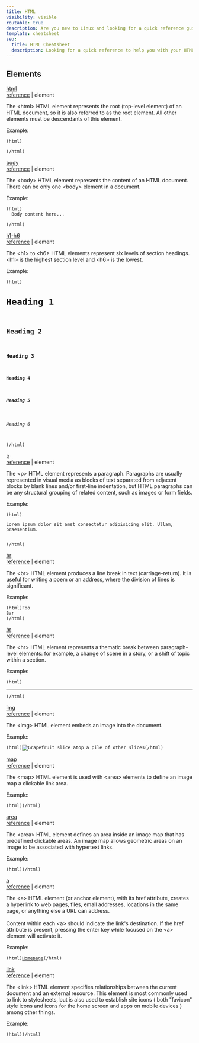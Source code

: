 ```yaml
---
title: HTML
visibility: visible
routable: true
description: Are you new to Linux and looking for a quick reference guide to commonly used commands? Our Linux commands cheatsheet has you covered, with clear and concise explanations for each command, as well as examples of how to use them. Whether you're a beginner or an experienced Linux user, this cheatsheet is a handy resource to keep on hand. Boost your productivity and save time with our easy-to-use Linux commands cheatsheet.
template: cheatsheet
seo:
  title: HTML Cheatsheet
  description: Looking for a quick reference to help you with your HTML? Check out our HTML Cheatsheet, a comprehensive guide that covers all the essential elements and tags of HTML, including examples and code snippets to help you learn and implement HTML quickly and easily.
---
```


<h2 class="text-center uppercase">Elements</h2>

<div class="card">
  <div class="card-header flex items-center">
    <div>
      <a href="#element-html" name="element-html" class="pointer hover:text-slate-900">html</a>
    </div>
    <div class="ml-auto opacity-50 text-sm">
      <a class="pointer hover:text-slate-900" href="https://developer.mozilla.org/en-US/docs/HTML/Element/html">reference</a> | 
      element
    </div>
  </div>
  <div class="card-content">
    <p class="mb-4 mt-2">
      The &lt;html&gt; HTML element represents the root (top-level element) of an HTML document, so it is also referred to as the root element. All other elements must be descendants of this element.
    </p>
    <p class="mb-2 font-bold">Example:</p>
<pre><code class="!mb-4">(html)<html>
</html>
(/html)
</code></pre>
  </div>
</div>

<div class="card">
  <div class="card-header flex items-center">
    <div>
      <a href="#element-body" name="element-body" class="pointer hover:text-slate-900">body</a>
    </div>
    <div class="ml-auto opacity-50 text-sm">
      <a class="pointer hover:text-slate-900" href="https://developer.mozilla.org/en-US/docs/Web/HTML/Element/body">reference</a> | 
      element
    </div>
  </div>
  <div class="card-content">
    <p class="mb-4 mt-2">
      The &lt;body&gt; HTML element represents the content of an HTML document. There can be only one &lt;body&gt; element in a document.
    </p>
    <p class="mb-2 font-bold">Example:</p>
<pre><code class="!mb-4">(html)<body>
  Body content here...
</body>
(/html) 
</code></pre>
  </div>
</div>

<div class="card">
  <div class="card-header flex items-center">
    <div>
      <a href="#element-h1-h6" name="element-h1-h6" class="pointer hover:text-slate-900">h1-h6</a>
    </div>
    <div class="ml-auto opacity-50 text-sm">
      <a class="pointer hover:text-slate-900" href="https://developer.mozilla.org/en-US/docs/Web/HTML/Element/Heading_Elements">reference</a> | 
      element
    </div>
  </div>
  <div class="card-content">
    <p class="mb-4 mt-2">
      The &lt;h1&gt; to &lt;h6&gt; HTML elements represent six levels of section headings. &lt;h1&gt; is the highest section level and &lt;h6&gt; is the lowest.
    </p>
    <p class="mb-2 font-bold">Example:</p>
<pre><code class="!mb-4">(html)<h1>Heading 1</h1>
<h2>Heading 2</h2>
<h3>Heading 3</h3>
<h4>Heading 4</h4>
<h5>Heading 5</h5>
<h6>Heading 6</h6>
(/html) 
</code></pre>
  </div>
</div>

<div class="card">
  <div class="card-header flex items-center">
    <div>
      <a href="#element-p" name="element-p" class="pointer hover:text-slate-900">p</a>
    </div>
    <div class="ml-auto opacity-50 text-sm">
      <a class="pointer hover:text-slate-900" href="https://developer.mozilla.org/en-US/docs/Web/HTML/Element/p">reference</a> | 
      element
    </div>
  </div>
  <div class="card-content">
    <p class="mb-4 mt-2">
      The &lt;p&gt; HTML element represents a paragraph. Paragraphs are usually represented in visual media as blocks of text separated from adjacent blocks by blank lines and/or first-line indentation, but HTML paragraphs can be any structural grouping of related content, such as images or form fields.
    </p>
    <p class="mb-2 font-bold">Example:</p>
<pre><code class="!mb-4">(html)<p>Lorem ipsum dolor sit amet consectetur adipisicing elit. Ullam, praesentium.</p>
(/html) 
</code></pre>
  </div>
</div>

<div class="card">
  <div class="card-header flex items-center">
    <div>
      <a href="#element-br" name="element-br" class="pointer hover:text-slate-900">br</a>
    </div>
    <div class="ml-auto opacity-50 text-sm">
      <a class="pointer hover:text-slate-900" href="https://developer.mozilla.org/en-US/docs/Web/HTML/Element/br">reference</a> | 
      element
    </div>
  </div>
  <div class="card-content">
    <p class="mb-4 mt-2">
      The &lt;br&gt; HTML element produces a line break in text (carriage-return). It is useful for writing a poem or an address, where the division of lines is significant.
    </p>
    <p class="mb-2 font-bold">Example:</p>
<pre><code class="!mb-4">(html)Foo<br>Bar
(/html) 
</code></pre>
  </div>
</div>

<div class="card">
  <div class="card-header flex items-center">
    <div>
      <a href="#element-hr" name="element-hr" class="pointer hover:text-slate-900">hr</a>
    </div>
    <div class="ml-auto opacity-50 text-sm">
      <a class="pointer hover:text-slate-900" href="https://developer.mozilla.org/en-US/docs/Web/HTML/Element/hr">reference</a> | 
      element
    </div>
  </div>
  <div class="card-content">
    <p class="mb-4 mt-2">
      The &lt;hr&gt; HTML element represents a thematic break between paragraph-level elements: for example, a change of scene in a story, or a shift of topic within a section.
    </p>
    <p class="mb-2 font-bold">Example:</p>
<pre><code class="!mb-4">(html)<hr>(/html)</code></pre>
  </div>
</div>

<div class="card">
  <div class="card-header flex items-center">
    <div>
      <a href="#element-img" name="element-img" class="pointer hover:text-slate-900">img</a>
    </div>
    <div class="ml-auto opacity-50 text-sm">
      <a class="pointer hover:text-slate-900" href="https://developer.mozilla.org/en-US/docs/Web/HTML/Element/img">reference</a> | 
      element
    </div>
  </div>
  <div class="card-content">
    <p class="mb-4 mt-2">
      The &lt;img&gt; HTML element embeds an image into the document.
    </p>
    <p class="mb-2 font-bold">Example:</p>
<pre><code class="!mb-4">(html)<img class="fit-picture"
  src="/media/cc0-images/grapefruit-slice-332-332.jpg"
  alt="Grapefruit slice atop a pile of other slices">(/html)</code></pre>
  </div>
</div>


<div class="card">
  <div class="card-header flex items-center">
    <div>
      <a href="#element-map" name="element-map" class="pointer hover:text-slate-900">map</a>
    </div>
    <div class="ml-auto opacity-50 text-sm">
      <a class="pointer hover:text-slate-900" href="https://developer.mozilla.org/en-US/docs/Web/HTML/Element/map">reference</a> | 
      element
    </div>
  </div>
  <div class="card-content">
    <p class="mb-4 mt-2">
      The &lt;map&gt; HTML element is used with &lt;area&gt; elements to define an image map a clickable link area.
    </p>
    <p class="mb-2 font-bold">Example:</p>
<pre><code class="!mb-4">(html)<map>(/html)</code></pre>
  </div>
</div>


<div class="card">
  <div class="card-header flex items-center">
    <div>
      <a href="#element-area" name="element-area" class="pointer hover:text-slate-900">area</a>
    </div>
    <div class="ml-auto opacity-50 text-sm">
      <a class="pointer hover:text-slate-900" href="https://developer.mozilla.org/en-US/docs/Web/HTML/Element/map">reference</a> | 
      element
    </div>
  </div>
  <div class="card-content">
    <p class="mb-4 mt-2">
      The &lt;area&gt; HTML element defines an area inside an image map that has predefined clickable areas. An image map allows geometric areas on an image to be associated with hypertext links.
    </p>
    <p class="mb-2 font-bold">Example:</p>
<pre><code class="!mb-4">(html)<area>(/html)</code></pre>
  </div>
</div>

<div class="card">
  <div class="card-header flex items-center">
    <div>
      <a href="#element-a" name="element-a" class="pointer hover:text-slate-900">a</a>
    </div>
    <div class="ml-auto opacity-50 text-sm">
      <a class="pointer hover:text-slate-900" href="https://developer.mozilla.org/en-US/docs/Web/HTML/Element/a">reference</a> | 
      element
    </div>
  </div>
  <div class="card-content">
    <p class="mb-4 mt-2">
      The &lt;a&gt; HTML element (or anchor element), with its href attribute, creates a hyperlink to web pages, files, email addresses, locations in the same page, or anything else a URL can address.<br><br>
      Content within each &lt;a&gt; should indicate the link's destination. If the href attribute is present, pressing the enter key while focused on the &lt;a&gt; element will activate it.
    </p>
    <p class="mb-2 font-bold">Example:</p>
<pre><code class="!mb-4">(html)<a href="https://awilum.github.io/">Homepage</a>(/html)</code></pre>
  </div>
</div>


<div class="card">
  <div class="card-header flex items-center">
    <div>
      <a href="#element-link" name="element-link" class="pointer hover:text-slate-900">link</a>
    </div>
    <div class="ml-auto opacity-50 text-sm">
      <a class="pointer hover:text-slate-900" href="https://developer.mozilla.org/en-US/docs/Web/HTML/Element/link">reference</a> | 
      element
    </div>
  </div>
  <div class="card-content">
    <p class="mb-4 mt-2">
      The &lt;link&gt; HTML element specifies relationships between the current document and an external resource. This element is most commonly used to link to stylesheets, but is also used to establish site icons ( both "favicon" style icons and icons for the home screen and apps on mobile devices ) among other things.
    </p>
    <p class="mb-2 font-bold">Example:</p>
<pre><code class="!mb-4">(html)<link href="/media/examples/link-element-example.css" rel="stylesheet">(/html)</code></pre>
  </div>
</div>